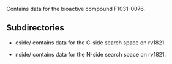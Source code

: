 Contains data for the bioactive compound F1031-0076.

## Subdirectories

- cside/ contains data for the C-side search space on rv1821.

- nside/ contains data for the N-side search space on rv1821.

